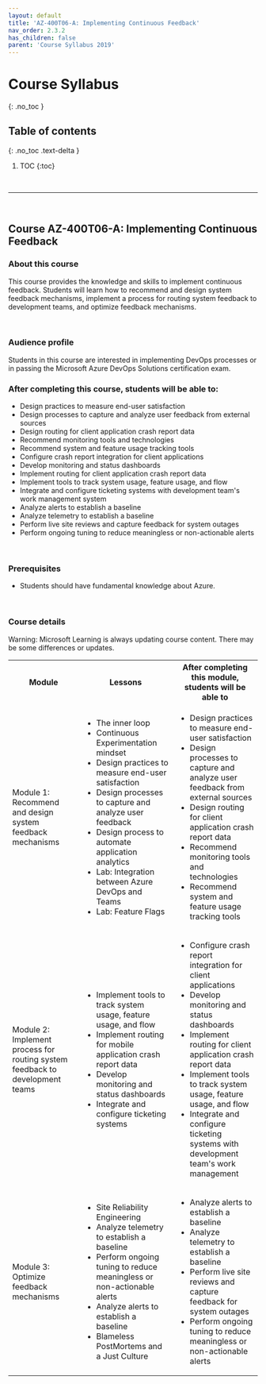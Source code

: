```yaml
---
layout: default
title: 'AZ-400T06-A: Implementing Continuous Feedback'
nav_order: 2.3.2
has_children: false
parent: 'Course Syllabus 2019'
---
```



# Course Syllabus
{: .no_toc }


## Table of contents
{: .no_toc .text-delta }

1. TOC
{:toc}

<br/>

---

<br/>

##  Course AZ-400T06-A: Implementing Continuous Feedback

### About this course
This course provides the knowledge and skills to implement continuous feedback. 
Students will learn how to recommend and design system feedback mechanisms, implement a process for routing system feedback to development teams, and optimize feedback mechanisms.

<br/> 

### Audience profile
Students in this course are interested in implementing DevOps processes or in passing the Microsoft Azure DevOps Solutions certification exam. 

### After completing this course, students will be able to:
* Design practices to measure end-user satisfaction
* Design processes to capture and analyze user feedback from external sources
* Design routing for client application crash report data
* Recommend monitoring tools and technologies
* Recommend system and feature usage tracking tools
* Configure crash report integration for client applications
* Develop monitoring and status dashboards
* Implement routing for client application crash report data
* Implement tools to track system usage, feature usage, and flow
* Integrate and configure ticketing systems with development team's work management system
* Analyze alerts to establish a baseline
* Analyze telemetry to establish a baseline
* Perform live site reviews and capture feedback for system outages
* Perform ongoing tuning to reduce meaningless or non-actionable alerts 
 
 
<br/> 
 
### Prerequisites
* Students should have fundamental knowledge about Azure.

<br/> 


### Course details

Warning: Microsoft Learning is always updating course content. There may be some differences or updates.

<table>
    <tbody>
        <tr>
            <th align="center">Module</th>
            <th align="center">Lessons</th>
            <th align="center">After completing this module, students will be able to</th>
        </tr>
        <tr>
            <td>Module 1: Recommend and design system feedback mechanisms</td>
            <td>
                <ul>
                    <li>The inner loop</li>
                    <li>Continuous Experimentation mindset</li>
                    <li>Design practices to measure end-user satisfaction</li>
                    <li>Design processes to capture and analyze user feedback</li>
                    <li>Design process to automate application analytics</li>
                    <li>Lab: Integration between Azure DevOps and Teams</li>
                    <li>Lab: Feature Flags</li>
                </ul>
            </td>
            <td>
                <ul>
                    <li>Design practices to measure end-user satisfaction</li>
                    <li>Design processes to capture and analyze user feedback from external sources</li>
                    <li>Design routing for client application crash report data</li>
                    <li>Recommend monitoring tools and technologies</li>
                    <li>Recommend system and feature usage tracking tools</li>
                </ul>
            </td>
        </tr>
        <tr>
            <td>Module 2: Implement process for routing system feedback to development teams</td>
            <td>
                <ul>
                    <li>Implement tools to track system usage, feature usage, and flow</li>
                    <li>Implement routing for mobile application crash report data</li>
                    <li>Develop monitoring and status dashboards</li>
                    <li>Integrate and configure ticketing systems</li>
                </ul>
            </td>
            <td>
                <ul>
                    <li>Configure crash report integration for client applications</li>
                    <li>Develop monitoring and status dashboards</li>
                    <li>Implement routing for client application crash report data</li>
                    <li>Implement tools to track system usage, feature usage, and flow</li>
                    <li>Integrate and configure ticketing systems with development team's work management</li>
                </ul>
            </td>
        </tr>
        <tr>
            <td>Module 3: Optimize feedback mechanisms</td>
            <td>
                <ul>
                    <li>Site Reliability Engineering</li>
                    <li>Analyze telemetry to establish a baseline</li>
                    <li>Perform ongoing tuning to reduce meaningless or non-actionable alerts</li>
                    <li>Analyze alerts to establish a baseline</li>
                    <li>Blameless PostMortems and a Just Culture</li>
                </ul>
            </td>
            <td>
                <ul>
                    <li>Analyze alerts to establish a baseline</li>
                    <li>Analyze telemetry to establish a baseline</li>
                    <li>Perform live site reviews and capture feedback for system outages</li>
                    <li>Perform ongoing tuning to reduce meaningless or non-actionable alerts</li>
                </ul>
            </td>
        </tr>
        <tr>
    </tbody>
</table>

